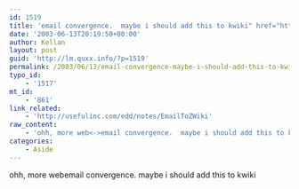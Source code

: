 ```yaml
---
id: 1519
title: 'email convergence.  maybe i should add this to kwiki" href="http://usefulinc.com/edd/notes/EmailToZWiki">EmailToZWiki'
date: '2003-06-13T20:19:50+00:00'
author: Kellan
layout: post
guid: 'http://lm.quxx.info/?p=1519'
permalink: /2003/06/13/email-convergence-maybe-i-should-add-this-to-kwiki-hrefhttpusefulinccomeddnotesemailtozwikiemailtozwiki/
typo_id:
    - '1517'
mt_id:
    - '861'
link_related:
    - 'http://usefulinc.com/edd/notes/EmailToZWiki'
raw_content:
    - 'ohh, more web<->email convergence.  maybe i should add this to kwiki'
categories:
    - Aside
---
```


ohh, more webemail convergence. maybe i should add this to kwiki